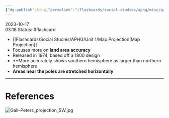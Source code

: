 ```yaml
---
{"dg-publish":true,"permalink":"/flashcards/social-studies/aphg/misc/gall-peters-projection/","updated":"2024-04-24T10:40:23.407-05:00"}
---
```


2023-10-17  
03:18
Status: #flashcard

- [[Flashcards/Social Studies/APHG/Unit 1/Map Projection\|Map Projection]]
- Focuses more on **land area accuracy**    
- Released in 1974, based off a 1800 design    
- **More accurately shows southern hemisphere as larger than northern hemisphere    
- **Areas near the poles are stretched horizontally**

---
# References
![Gall–Peters_projection_SW.jpg](/img/user/Files/Gall%E2%80%93Peters_projection_SW.jpg)